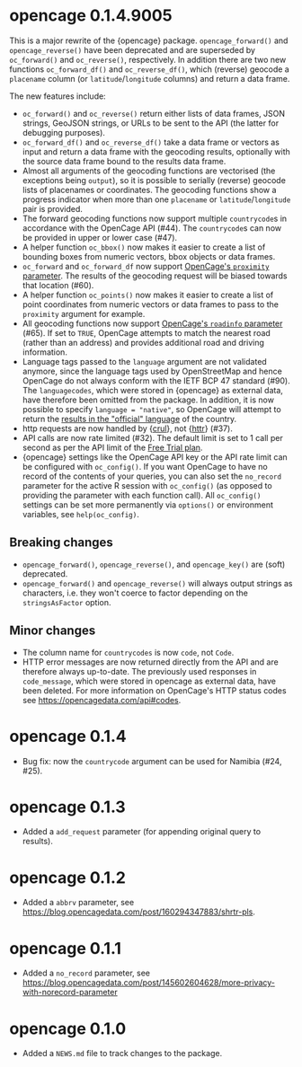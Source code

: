 # opencage 0.1.4.9005

This is a major rewrite of the {opencage} package. `opencage_forward()` and `opencage_reverse()` have been deprecated and are superseded by `oc_forward()` and `oc_reverse()`, respectively. In addition there are two new functions `oc_forward_df()` and `oc_reverse_df()`, which (reverse) geocode a `placename` column (or `latitude`/`longitude` columns) and return a data frame. 

The new features include:

* `oc_forward()` and `oc_reverse()` return either lists of data frames, JSON strings, GeoJSON strings, or URLs to be sent to the API (the latter for debugging purposes).
* `oc_forward_df()` and `oc_reverse_df()` take a data frame or vectors as input and return a data frame with the geocoding results, optionally with the source data frame bound to the results data frame. 
* Almost all arguments of the geocoding functions are vectorised (the exceptions being `output`), so it is possible to serially (reverse) geocode lists of placenames or coordinates. The geocoding functions show a progress indicator when more than one `placename` or `latitude`/`longitude` pair is provided.
* The forward geocoding functions now support multiple `countrycode`s in accordance with the OpenCage API (#44). The `countrycode`s can now be provided in upper or lower case (#47).
* A helper function `oc_bbox()` now makes it easier to create a list of bounding boxes from numeric vectors, bbox objects or data frames. 
* `oc_forward` and `oc_forward_df` now support [OpenCage's `proximity` parameter](https://blog.opencagedata.com/post/new-optional-parameter-proximity). The results of the geocoding request will be biased towards that location (#60).
* A helper function `oc_points()` now makes it easier to create a list of point coordinates from numeric vectors or data frames to pass to the `proximity` argument for example. 
* All geocoding functions now support [OpenCage's `roadinfo` parameter](https://blog.opencagedata.com/post/new-optional-parameter-roadinfo) (#65). If set to `TRUE`, OpenCage attempts to match the nearest road (rather than an address) and provides additional road and driving information.
* Language tags passed to the `language` argument are not validated anymore, since the language tags used by OpenStreetMap and hence OpenCage do not always conform with the IETF BCP 47 standard (#90). The `languagecodes`, which were stored in {opencage} as external data, have therefore been omitted from the package. In addition, it is now possible to specify `language = "native"`, so OpenCage will attempt to return the [results in the "official" language](https://blog.opencagedata.com/post/support-for-local-language) of the country. 
* http requests are now handled by {[crul](https://docs.ropensci.org/crul/)}, not {[httr](https://httr.r-lib.org)} (#37).
* API calls are now rate limited (#32). The default limit is set to 1 call per second as per the API limit of the [Free Trial plan](https://opencagedata.com/pricing).
* {opencage} settings like the OpenCage API key or the API rate limit can be configured with `oc_config()`. If you want OpenCage to have no record of the contents of your queries, you can also set the `no_record` parameter for the active R session with `oc_config()` (as opposed to providing the parameter with each function call). All `oc_config()` settings can be set more permanently via `options()` or environment variables, see `help(oc_config)`.

## Breaking changes

* `opencage_forward()`, `opencage_reverse()`, and `opencage_key()` are (soft) deprecated. 
* `opencage_forward()` and `opencage_reverse()` will always output strings as characters, i.e. they won't coerce to factor depending on the `stringsAsFactor` option.

## Minor changes

* The column name for `countrycodes` is now `code`, not `Code`. 
* HTTP error messages are now returned directly from the API and are therefore always up-to-date. The previously used responses in `code_message`, which were stored in opencage as external data, have been deleted. For more information on OpenCage's HTTP status codes see https://opencagedata.com/api#codes.

# opencage 0.1.4

* Bug fix: now the `countrycode` argument can be used for Namibia (#24, #25).

# opencage 0.1.3

* Added a `add_request` parameter (for appending original query to results).

# opencage 0.1.2

* Added a `abbrv` parameter, see https://blog.opencagedata.com/post/160294347883/shrtr-pls.

# opencage 0.1.1

* Added a `no_record` parameter, see https://blog.opencagedata.com/post/145602604628/more-privacy-with-norecord-parameter

# opencage 0.1.0

* Added a `NEWS.md` file to track changes to the package.

